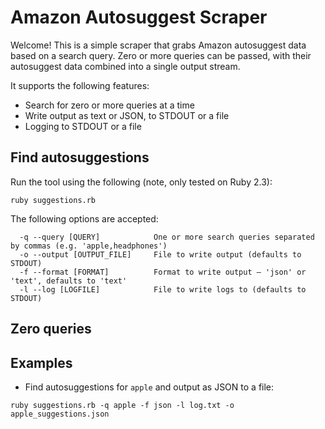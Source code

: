 # Amazon Autosuggest Scraper

Welcome! This is a simple scraper that grabs Amazon autosuggest data based on a search query. Zero or more queries can be passed, with their autosuggest data combined into a single output stream.

It supports the following features:

* Search for zero or more queries at a time
* Write output as text or JSON, to STDOUT or a file
* Logging to STDOUT or a file

## Find autosuggestions

Run the tool using the following (note, only tested on Ruby 2.3):

```
ruby suggestions.rb
```

The following options are accepted:

```
  -q --query [QUERY]            One or more search queries separated by commas (e.g. 'apple,headphones')
  -o --output [OUTPUT_FILE]     File to write output (defaults to STDOUT)
  -f --format [FORMAT]          Format to write output – 'json' or 'text', defaults to 'text'
  -l --log [LOGFILE]            File to write logs to (defaults to STDOUT)
```

## Zero queries


## Examples

* Find autosuggestions for `apple` and output as JSON to a file:

```
ruby suggestions.rb -q apple -f json -l log.txt -o apple_suggestions.json
```
